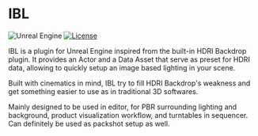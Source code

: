 # IBL
![Unreal Engine](https://img.shields.io/badge/Unreal_Engine-5.5-9455CE?logo=unrealengine)
[![License](https://img.shields.io/badge/License-Apache%202.0-blue.svg)](https://opensource.org/licenses/Apache-2.0)

IBL is a plugin for Unreal Engine inspired from the built-in HDRI Backdrop plugin. It provides an Actor and a Data Asset that serve as preset for HDRI data, allowing to quickly setup an image based lighting in your scene.


Built with cinematics in mind, IBL try to fill HDRI Backdrop's weakness and get something easier to use as in traditional 3D softwares.

Mainly designed to be used in editor, for PBR surrounding lighting and background, product visualization workflow, and turntables in sequencer. Can definitely be used as packshot setup as well.
